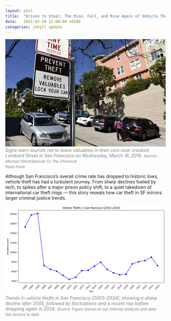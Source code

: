 ```yaml
---
layout: post
title:  "Driven to Steal: The Rise, Fall, and Rise Again of Vehicle Thefts in San Francisco"
date:   2025-03-30 12:00:00 +0100
categories: jekyll update
---
```


![Image showing warning plate in San Franciso saying: Prevent Theft: Remove Valuables Lock Your Car](/images/car-theft-plate.png)
<span style="font-size: 14px; color: gray;">*Signs warn tourists not to leave valuables in their cars near crooked Lombard Street in San Francisco on Wednesday, March 16, 2016.*</span>
<span style="font-size: 12px; color: gray;">
  *Source: Michael Short/Special To The Chronicle*  
  <a href="https://www.sfgate.com/crime/article/S-F-car-break-ins-up-31-percent-nearly-triple-6894503.php" target="_blank" style="color: gray; text-decoration: none;">
    Read more
  </a>
</span>


Although San Francisco’s overall crime rate has dropped to historic lows, vehicle theft has had a turbulent journey. From sharp declines fueled by tech, to spikes after a major prison policy shift, to a quiet takedown of international car theft rings — this story reveals how car theft in SF mirrors larger criminal justice trends.


![Graph showing vehicle theft trend over 21 years (2003 - 2024) in San Francisco](/images/vehicle-theft-trend-line-chart.png)
<span style="font-size: 14px; color: gray;">*Trends in vehicle thefts in San Francisco (2003–2024), showing a sharp decline after 2005, followed by fluctuations and a recent rise before dropping again in 2024.*</span>
<span style="font-size: 12px; color: gray;">
  *Source: Figure based on our internal analysis and data*  
  <a href="https://data.sfgov.org/Public-Safety/Police-Department-Incident-Reports-Historical-2003/tmnf-yvry/about_data" target="_blank" style="color: gray; text-decoration: none;">
    Get access to data
  </a>
</span>